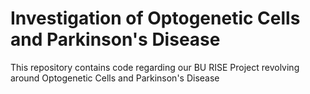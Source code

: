 # Investigation of Optogenetic Cells and Parkinson's Disease
 This repository contains code regarding our BU RISE Project revolving around Optogenetic Cells and Parkinson's Disease
